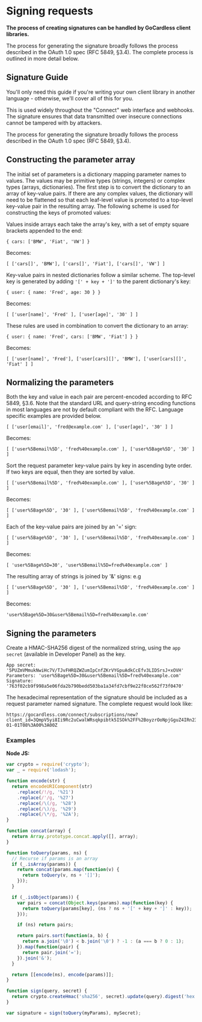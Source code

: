 # Signing requests

**The process of creating signatures can be handled by GoCardless client libraries.**

The process for generating the signature broadly follows the process described in the OAuth 1.0 spec (RFC 5849, §3.4). The complete process is outlined in more detail below.

## Signature Guide

You'll only need this guide if you're writing your own client library in another language - otherwise, we'll cover all of this for you.

This is used widely throughout the "Connect" web interface and webhooks. The signature ensures that data transmitted over insecure connections cannot be tampered with by attackers.

The process for generating the signature broadly follows the process described in the OAuth 1.0 spec (RFC 5849, §3.4).

## Constructing the parameter array

The initial set of parameters is a dictionary mapping parameter names to values. The values may be primitive types (strings, integers) or complex types (arrays, dictionaries). The first step is to convert the dictionary to an array of key-value pairs. If there are any complex values, the dictionary will need to be flattened so that each leaf-level value is promoted to a top-level key-value pair in the resulting array. The following scheme is used for constructing the keys of promoted values:

Values inside arrays each take the array's key, with a set of empty square brackets appended to the end:

	{ cars: ['BMW', 'Fiat', 'VW'] }

Becomes:

	[ ['cars[]', 'BMW'], ['cars[]', 'Fiat'], ['cars[]', 'VW'] ]

Key-value pairs in nested dictionaries follow a similar scheme. The top-level key is generated by adding `'[' + key + ']'` to the parent dictionary's key:

	{ user: { name: 'Fred', age: 30 } }

Becomes:

	[ ['user[name]', 'Fred' ], ['user[age]', '30' ] ]

These rules are used in combination to convert the dictionary to an array:

	{ user: { name: 'Fred', cars: ['BMW', 'Fiat'] } }

Becomes:

	[ ['user[name]', 'Fred'], ['user[cars][]', 'BMW'], ['user[cars][]', 'Fiat' ] ]

## Normalizing the parameters

Both the key and value in each pair are percent-encoded according to RFC 5849, §3.6. Note that the standard URL and query-string encoding functions in most languages are not by default compliant with the RFC. Language specific examples are provided below.

	[ ['user[email]', 'fred@example.com' ], ['user[age]', '30' ] ]

Becomes:

	[ ['user%5Bemail%5D', 'fred%40example.com' ], ['user%5Bage%5D', '30' ] ]

Sort the request parameter key-value pairs by key in ascending byte order. If two keys are equal, then they are sorted by value.

	[ ['user%5Bemail%5D', 'fred%40example.com' ], ['user%5Bage%5D', '30' ] ]

Becomes:

	[ ['user%5Bage%5D', '30' ], ['user%5Bemail%5D', 'fred%40example.com' ] ]

Each of the key-value pairs are joined by an '=' sign:

	[ ['user%5Bage%5D', '30' ], ['user%5Bemail%5D', 'fred%40example.com' ] ]

Becomes:

	[ 'user%5Bage%5D=30', 'user%5Bemail%5D=fred%40example.com' ]

The resulting array of strings is joined by '&' signs: e.g

	[ ['user%5Bage%5D', '30' ], ['user%5Bemail%5D', 'fred%40example.com' ] ]

Becomes:

	'user%5Bage%5D=30&user%5Bemail%5D=fred%40example.com'

## Signing the parameters

Create a HMAC-SHA256 digest of the normalized string, using the  `app secret` (available in Developer Panel) as the key.

	App secret: '5PUZmVMmukNwiHc7V/TJvFHRQZWZumIpCnfZKrVYGpuAdkCcEfv3LIDSrsJ+xOVH'
	Parameters: 'user%5Bage%5D=30&user%5Bemail%5D=fred%40example.com'
	Signature: '763f02cb9f998a5e06fda2b790bedd503ba1a34fd7cbf9e22f8ce562f73f0470'

The hexadecimal representation of the signature should be included as a request parameter named signature. The complete request would look like:

	https://gocardless.com/connect/subscriptions/new?client_id=3QmpV5yi8Ii9Rc2uCwalWRsqkpibtk5ISOk%2FF%2BoyzrOoNpjGguZ4IRn2379agARS&nonce=DGsrJuOpuT%2FUlhM6Ok5gcpod0447E%2F4RJvx%2BG1Xa0eZnb2uRDF9VRRMj00Rj&signature=f6b9e6cd8eef30c444da48370e646839c9bb9e1cf10ea16164d5cf93a50231eb&subscription%5Bamount%5D=1&subscription%5Bdescription%5D=gold&subscription%5Binterval_length%5D=1&subscription%5Binterval_unit%5D=day&subscription%5Bmerchant_id%5D=WOQRUJU9OH2HH1&timestamp=2011-01-01T08%3A00%3A00Z

### Examples

**Node JS:**

```javascript
var crypto = require('crypto');
var _ = require('lodash');

function encode(str) {
  return encodeURIComponent(str)
    .replace(/!/g, '%21')
    .replace(/'/g, '%27')
    .replace(/\(/g, '%28')
    .replace(/\)/g, '%29')
    .replace(/\*/g, '%2A');
}

function concat(array) {
  return Array.prototype.concat.apply([], array);
}

function toQuery(params, ns) {
  // Recurse if params is an array
  if (_.isArray(params)) {
    return concat(params.map(function(v) {
      return toQuery(v, ns + '[]');
    }));
  }

  if (_.isObject(params)) {
    var pairs = concat(Object.keys(params).map(function(key) {
      return toQuery(params[key], (ns ? ns + '[' + key + ']' : key));
    }));

    if (ns) return pairs;

    return pairs.sort(function(a, b) {
      return a.join('\0') < b.join('\0') ? -1 : (a === b ? 0 : 1);
    }).map(function(pair) {
      return pair.join('=');
    }).join('&');
  }

  return [[encode(ns), encode(params)]];
}

function sign(query, secret) {
  return crypto.createHmac('sha256', secret).update(query).digest('hex');
}

var signature = sign(toQuery(myParams), mySecret);
```
